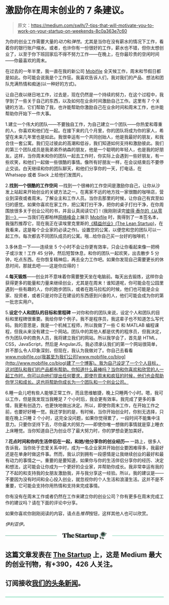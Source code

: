 # 激励你在周末创业的 7 条建议。

> 原文：<https://medium.com/swlh/7-tips-that-will-motivate-you-to-work-on-your-startup-on-weekends-8c0a363e7c60>

为你的创业工作需要大量的*动力*和*弹性*。尤其是当你在没有薪水的情况下工作，看着你的银行账户缩水。或者，也许你有一份很好的工作，薪水也不错，但你太想创业了，以至于你下班回家后不得不努力工作——在晚上，在你最珍贵的空闲时间——你最喜欢的周末。

在过去的一年半里，我一直在我的新公司 [Mobifile](http://mobifile.co) 全天候工作，周末和节假日都是如此。你可能会说我是个工作狂。我喜欢告诉人们，我对我们的产品、想法和团队充满热情和痴迷(以一种好的方式)。

让自己夜以继日地工作，过去是，现在仍然是一个持续的努力，在这个过程中，我学到了一些关于自己的东西，以及如何在业余时间激励自己工作。这里有 7 个关键的方法，它们帮助了我，也许能帮助你激励自己在业余时间和周末工作，也许能帮助你开始下一件大事。

1.建立一个伟大的团队——不要独自工作，为自己建立一个团队——你热爱和尊重的人，你喜欢和他们在一起。在接下来的几个月里，你的团队将成为你的家人，希望在未来几年里也是如此。我很幸运有一个共同创始人，他是我最好的朋友，和我合住一套公寓。我们见过彼此的高潮和低谷，我们知道如何支持和激励彼此。我们的第三个团队成员是我弟弟乔纳森的朋友，他是一个聪明的年轻人，也是我的好朋友。这样，当你周末和你的团队一起去工作时，你实际上会遇到一些好朋友，有一些欢笑，和他们一起做一些很酷的事情。像所有好朋友一样，在会议结束后不要停止交谈。白天继续和你的团队聊天，和他们分享你的一天，打电话，在 Whatsapp 或者 Slack 上给他们发图片。

2.**找到一个很酷的工作空间** —找到一个很棒的工作空间是激励你自己，让你从沙发上站起来开始创业的关键方法之一。在离家不远的地方找一家很酷的咖啡店，营业到深夜或者周末。了解业主和工作人员。当你去那里的时候，让你自己有宾至如归的感觉。如果你喜欢在家工作，把公寓打扫干净，把你的桌子打扫干净，在你周围放很多关于创业公司的书，并且认真阅读它们！(我刚刚读完[彼得·泰尔的《从零到一》](http://zerotoonebook.com/)——当我们在都柏林[网络峰会](http://websummit.net/attendees/attendees-2014#all-tab)上展示 [Mobifile](https://www.mobifile.co/) 时，我得到了一本签名本，我强烈推荐它，现在我正在读埃里克里斯的[《精益创业》(The Lean Startup)](http://theleanstartup.com/)，在我看来，这是每个企业家的必读之作)。设置您的公寓，以便您和您的团队可以一起工作。每次都去不同团队成员的公寓。哦…给你自己买一台好的咖啡机！

3.多休息一下——连续坐 5 个小时不会让你更有效率，只会让你看起来像一把椅子或沙发！工作 45 分钟，然后短暂休息，和你的团队一起欢笑，出去散步 5 分钟，吃点东西。在你恢复精神后，再去全力工作吧。如果你发现自己需要更长的休息时间，那就去吧——这是你应得的！

4.**每天锻炼**——创业并不意味着你需要整天坐在电脑前。每天出去锻炼，这样你会获得更多的能量和力量来继续创业，尤其是在周末！谁知道呢，你可能会在公园里遇到一些有趣的人，你的跑步团队，或者在跑马拉松的时候，他们也可能是企业家、投资者，或者只是对你正在建设的东西感到兴奋的人，他们可能会成为你的第一批忠实用户。

5.**设定个人和团队的目标和里程碑** —对你和你的团队来说，设定个人和团队的目标和里程碑很重要。我给你举个例子。我不是程序员，我这辈子也不知道怎么写代码。我的意思是，我是一个机械工程师，所以我做了一些 C 和 MATLAB 编程课程，但我从来没有建立一个网站。团队中的其他人都是优秀的程序员，但我决定，作为团队中的商务人员，我将建立我们的网站。所以我学会了，首先是 HTML，CSS，JavaScript，然后是 AngularJS，我必须承认我们的第一个网站很简单，并不那么令人印象深刻，但现在，我认为我做对了。你自己去看看 www.mobifile.co(我甚至为我们公司[www.mobifile.co/blog](http://www.mobifile.co/blog)建了一个博客)。我为自己设定了一个个人目标，这对团队和我们的产品都有帮助。你知道什么最棒吗？当你和你喜欢和欣赏的人一起工作时，你可以向他们提出任何要求，即使在周末和疯狂的时候，他们也会帮助你学习和成长。这也将帮助你成长为一个团队和一个创业公司。

6.睡一会儿吧有些人能够正常工作，而且思维敏捷，晚上只睡两个小时。嗯，我可以工作，但是我发现当我睡足 7 个小时后，我会更有效率。我完成了更多的事情，我更有创造力，也更快地做出决定。所以，即使你周末工作，在开始工作之前，也要好好睡一觉。我还学到的是，有时候，当你开始创业时，你别无选择，只能在晚上只睡 2 个小时，这完全没问题，如果你觉得累了，一段时间不能集中注意力。只要你坚持下去，尽你最大的努力——即使你唯一想做的事情就是穿上睡衣上床睡觉。当你知道自己为创业尽了最大努力时，你的梦想会更加美好。

7.**花点时间和你的生活伴侣在一起，和她/他分享你的创业经历—** 一路上，很多人告诉我，当你处于恋爱关系中时，成为一名企业家并开始创业要困难得多，我最好还是在单身时做这件事。然而，我认识到拥有一段感情是让我继续创业的最好和最有动力的事情之一。重要的是要知道，如果你与你的生活伴侣分享你的经历、决定和想法，这可能会让你成为一个更好的企业家，并帮助你成长。我非常幸运有我的了不起的和支持我的女朋友激励我，并与我分享这一经验。所以，我的建议是——不要因为没有时间和全心投入创业，就忽视你的个人生活和浪漫生活。这并不是不重要，它可能会支持你用热情和支持来完成事情。

你有没有在周末工作或者仍然在工作来建立你的创业公司？你有更多在周末完成工作的建议吗？请在下面的评论中分享。

如果你喜欢你刚刚阅读的内容，请点击*推荐*按钮，这样其他人也可以欣赏。

*伊利亚伊。*

[![](img/308a8d84fb9b2fab43d66c117fcc4bb4.png)](https://medium.com/swlh)

## 这篇文章发表在 [The Startup](https://medium.com/swlh) 上，这是 Medium 最大的创业刊物，有+390，426 人关注。

## 订阅接收[我们的头条新闻](http://growthsupply.com/the-startup-newsletter/)。

[![](img/b0164736ea17a63403e660de5dedf91a.png)](https://medium.com/swlh)